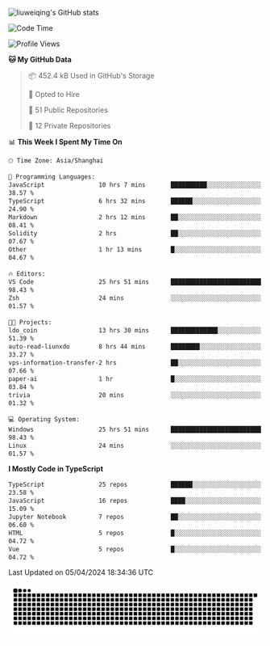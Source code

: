 ![liuweiqing's GitHub stats](https://github-readme-stats.vercel.app/api?username=14790897&show_icons=true&locale=cn&include_all_commits=true&count_private=true)

<!--START_SECTION:waka-->
![Code Time](http://img.shields.io/badge/Code%20Time-938%20hrs%2059%20mins-blue)

![Profile Views](http://img.shields.io/badge/Profile%20Views-25-blue)

**🐱 My GitHub Data** 

> 📦 452.4 kB Used in GitHub's Storage 
 > 
> 💼 Opted to Hire
 > 
> 📜 51 Public Repositories 
 > 
> 🔑 12 Private Repositories 
 > 
📊 **This Week I Spent My Time On** 

```text
🕑︎ Time Zone: Asia/Shanghai

💬 Programming Languages: 
JavaScript               10 hrs 7 mins       ██████████░░░░░░░░░░░░░░░   38.57 % 
TypeScript               6 hrs 32 mins       ██████░░░░░░░░░░░░░░░░░░░   24.90 % 
Markdown                 2 hrs 12 mins       ██░░░░░░░░░░░░░░░░░░░░░░░   08.41 % 
Solidity                 2 hrs               ██░░░░░░░░░░░░░░░░░░░░░░░   07.67 % 
Other                    1 hr 13 mins        █░░░░░░░░░░░░░░░░░░░░░░░░   04.67 % 

🔥 Editors: 
VS Code                  25 hrs 51 mins      █████████████████████████   98.43 % 
Zsh                      24 mins             ░░░░░░░░░░░░░░░░░░░░░░░░░   01.57 % 

🐱‍💻 Projects: 
ldo_coin                 13 hrs 30 mins      █████████████░░░░░░░░░░░░   51.39 % 
auto-read-liunxdo        8 hrs 44 mins       ████████░░░░░░░░░░░░░░░░░   33.27 % 
vps-information-transfer-2 hrs               ██░░░░░░░░░░░░░░░░░░░░░░░   07.66 % 
paper-ai                 1 hr                █░░░░░░░░░░░░░░░░░░░░░░░░   03.84 % 
trivia                   20 mins             ░░░░░░░░░░░░░░░░░░░░░░░░░   01.32 % 

💻 Operating System: 
Windows                  25 hrs 51 mins      █████████████████████████   98.43 % 
Linux                    24 mins             ░░░░░░░░░░░░░░░░░░░░░░░░░   01.57 % 
```

**I Mostly Code in TypeScript** 

```text
TypeScript               25 repos            ██████░░░░░░░░░░░░░░░░░░░   23.58 % 
JavaScript               16 repos            ████░░░░░░░░░░░░░░░░░░░░░   15.09 % 
Jupyter Notebook         7 repos             ██░░░░░░░░░░░░░░░░░░░░░░░   06.60 % 
HTML                     5 repos             █░░░░░░░░░░░░░░░░░░░░░░░░   04.72 % 
Vue                      5 repos             █░░░░░░░░░░░░░░░░░░░░░░░░   04.72 % 
```




 Last Updated on 05/04/2024 18:34:36 UTC
<!--END_SECTION:waka-->

<picture>
  <source media="(prefers-color-scheme: dark)" srcset="https://raw.githubusercontent.com/14790897/14790897/output/github-contribution-grid-snake-dark.svg" />
  <source media="(prefers-color-scheme: light)" srcset="https://raw.githubusercontent.com/14790897/14790897/output/github-contribution-grid-snake.svg" />
  <img alt="github-snake" src="https://raw.githubusercontent.com/14790897/14790897/output/github-contribution-grid-snake.svg" />
</picture>
